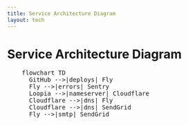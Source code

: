 ```yaml
---
title: Service Architecture Diagram
layout: tech
---
```


# Service Architecture Diagram

<div class="not-prose">
  <pre class="mermaid">
    flowchart TD
      GitHub -->|deploys| Fly
      Fly -->|errors| Sentry
      Loopia -->|nameserver| Cloudflare
      Cloudflare -->|dns| Fly
      Cloudflare -->|dns| SendGrid
      Fly -->|smtp| SendGrid
  </pre>
</div>